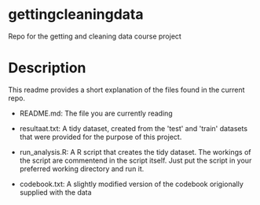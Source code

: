 gettingcleaningdata
===================

Repo for the getting and cleaning data course project

Description
===================

This readme provides a short explanation of the files found in the current repo. 

- README.md: The file you are currently reading

- resultaat.txt: A tidy dataset, created from the 'test' and 'train' datasets that were provided for the purpose of this project.

- run_analysis.R: A R script that creates the tidy dataset. The workings of the script are commentend in the script itself. Just put the script in your preferred working directory and run it.

- codebook.txt: A slightly modified version of the codebook origionally supplied with the data